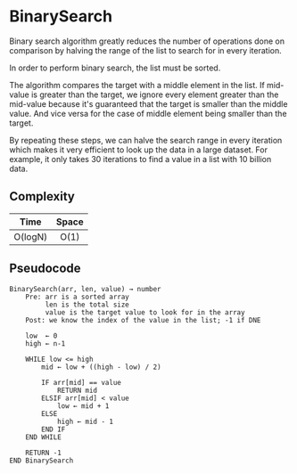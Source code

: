 # BinarySearch

Binary search algorithm greatly reduces the number of operations done on comparison by halving the range of the list to search for in every iteration.

In order to perform binary search, the list must be sorted.

The algorithm compares the target with a middle element in the list. If mid-value is greater than the target, we ignore every element greater than the mid-value because it's guaranteed that the target is smaller than the middle value. And vice versa for the case of middle element being smaller than the target.

By repeating these steps, we can halve the search range in every iteration which makes it very efficient to look up the data in a large dataset. For example, it only takes 30 iterations to find a value in a list with 10 billion data.

## Complexity

|  Time   | Space |
| :-----: | :---: |
| O(logN) | O(1)  |

## Pseudocode

```text
BinarySearch(arr, len, value) → number
    Pre: arr is a sorted array
         len is the total size
         value is the target value to look for in the array
    Post: we know the index of the value in the list; -1 if DNE

    low  ← 0
    high ← n-1

    WHILE low <= high
        mid ← low + ((high - low) / 2)

        IF arr[mid] == value
            RETURN mid
        ELSIF arr[mid] < value
            low ← mid + 1
        ELSE
            high ← mid - 1
        END IF
    END WHILE

    RETURN -1
END BinarySearch
```
